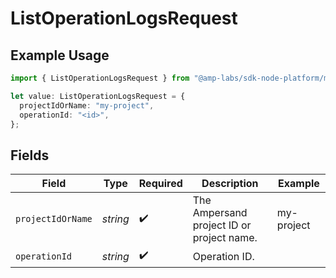 # ListOperationLogsRequest

## Example Usage

```typescript
import { ListOperationLogsRequest } from "@amp-labs/sdk-node-platform/models/operations";

let value: ListOperationLogsRequest = {
  projectIdOrName: "my-project",
  operationId: "<id>",
};
```

## Fields

| Field                                     | Type                                      | Required                                  | Description                               | Example                                   |
| ----------------------------------------- | ----------------------------------------- | ----------------------------------------- | ----------------------------------------- | ----------------------------------------- |
| `projectIdOrName`                         | *string*                                  | :heavy_check_mark:                        | The Ampersand project ID or project name. | my-project                                |
| `operationId`                             | *string*                                  | :heavy_check_mark:                        | Operation ID.                             |                                           |